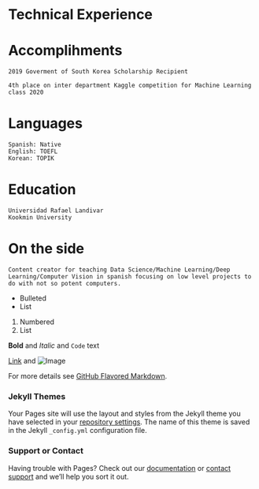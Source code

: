 # Technical Experience


# Accomplihments 
```
2019 Goverment of South Korea Scholarship Recipient

4th place on inter department Kaggle competition for Machine Learning class 2020
```

# Languages
```
Spanish: Native
English: TOEFL 
Korean: TOPIK 
```

# Education
```
Universidad Rafael Landivar
Kookmin University
```
# On the side

```
Content creator for teaching Data Science/Machine Learning/Deep Learning/Computer Vision in spanish focusing on low level projects to do with not so potent computers.
```


- Bulleted
- List

1. Numbered
2. List

**Bold** and _Italic_ and `Code` text

[Link](url) and ![Image](src)

For more details see [GitHub Flavored Markdown](https://guides.github.com/features/mastering-markdown/).

### Jekyll Themes

Your Pages site will use the layout and styles from the Jekyll theme you have selected in your [repository settings](https://github.com/juananmonte/CV/settings/pages). The name of this theme is saved in the Jekyll `_config.yml` configuration file.

### Support or Contact

Having trouble with Pages? Check out our [documentation](https://docs.github.com/categories/github-pages-basics/) or [contact support](https://support.github.com/contact) and we’ll help you sort it out.
